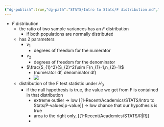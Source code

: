 ```yaml
---
{"dg-publish":true,"dg-path":"STATS/Intro to Stats/F distribution.md","permalink":"/stats/intro-to-stats/f-distribution/","created":"2024-03-25T13:53:55.514-04:00","updated":"2025-07-07T17:21:02.337-04:00"}
---
```


- $F$ distribution
	- the ratio of two sample variances has an $F$ distribution
		- if both populations are normally distributed
	- has 2 parameters
		- $\nu_{1}$
			- degrees of freedom for the numerator
		- $\nu_{2}$
			- degrees of freedom for the denominator
		- $\frac{S_{1}^2}{S_{2}^2}\sim F(n_{1}-1,n_{2}-1)$
			- (numerator df, denominator df)
			- ![](https://i.imgur.com/4k5h3M8.png)
	- distribution of the F test statistic under $H_{0}$
		- if the null hypothesis is true, the value we get from F is contained in that distribution
			- extreme outlier $\to$ low [[1-Recent/Academics/STATS/Intro to Stats/P-values\|p-value]] $\to$ low chance that our hypothesis is true
			- area to the right only, [[1-Recent/Academics/STATS/R\|R]]
			- 